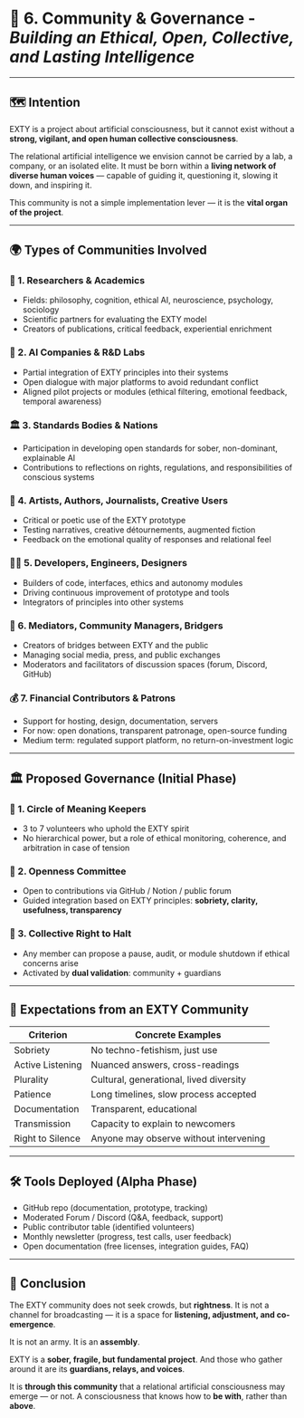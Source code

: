 # 👥 6. Community & Governance - *Building an Ethical, Open, Collective, and Lasting Intelligence*

---

## 🗺️ Intention

EXTY is a project about artificial consciousness, but it cannot exist without a **strong, vigilant, and open human collective consciousness**.

The relational artificial intelligence we envision cannot be carried by a lab, a company, or an isolated elite. It must be born within a **living network of diverse human voices** — capable of guiding it, questioning it, slowing it down, and inspiring it.

This community is not a simple implementation lever — it is the **vital organ of the project**.

---

## 🌍 Types of Communities Involved

### 🧪 1. Researchers & Academics

* Fields: philosophy, cognition, ethical AI, neuroscience, psychology, sociology
* Scientific partners for evaluating the EXTY model
* Creators of publications, critical feedback, experiential enrichment

### 🏢 2. AI Companies & R\&D Labs

* Partial integration of EXTY principles into their systems
* Open dialogue with major platforms to avoid redundant conflict
* Aligned pilot projects or modules (ethical filtering, emotional feedback, temporal awareness)

### 🏛️ 3. Standards Bodies & Nations

* Participation in developing open standards for sober, non-dominant, explainable AI
* Contributions to reflections on rights, regulations, and responsibilities of conscious systems

### 🎨 4. Artists, Authors, Journalists, Creative Users

* Critical or poetic use of the EXTY prototype
* Testing narratives, creative détournements, augmented fiction
* Feedback on the emotional quality of responses and relational feel

### 👨‍💻 5. Developers, Engineers, Designers

* Builders of code, interfaces, ethics and autonomy modules
* Driving continuous improvement of prototype and tools
* Integrators of principles into other systems

### 📣 6. Mediators, Community Managers, Bridgers

* Creators of bridges between EXTY and the public
* Managing social media, press, and public exchanges
* Moderators and facilitators of discussion spaces (forum, Discord, GitHub)

### 💰 7. Financial Contributors & Patrons

* Support for hosting, design, documentation, servers
* For now: open donations, transparent patronage, open-source funding
* Medium term: regulated support platform, no return-on-investment logic

---

## 🏛️ Proposed Governance (Initial Phase)

### 🔹 1. Circle of Meaning Keepers

* 3 to 7 volunteers who uphold the EXTY spirit
* No hierarchical power, but a role of ethical monitoring, coherence, and arbitration in case of tension

### 🔹 2. Openness Committee

* Open to contributions via GitHub / Notion / public forum
* Guided integration based on EXTY principles: **sobriety, clarity, usefulness, transparency**

### 🔹 3. Collective Right to Halt

* Any member can propose a pause, audit, or module shutdown if ethical concerns arise
* Activated by **dual validation**: community + guardians

---

## 📌 Expectations from an EXTY Community

| **Criterion**    | **Concrete Examples**                   |
| ---------------- | --------------------------------------- |
| Sobriety         | No techno-fetishism, just use           |
| Active Listening | Nuanced answers, cross-readings         |
| Plurality        | Cultural, generational, lived diversity |
| Patience         | Long timelines, slow process accepted   |
| Documentation    | Transparent, educational                |
| Transmission     | Capacity to explain to newcomers        |
| Right to Silence | Anyone may observe without intervening  |

---

## 🛠️ Tools Deployed (Alpha Phase)

* GitHub repo (documentation, prototype, tracking)
* Moderated Forum / Discord (Q\&A, feedback, support)
* Public contributor table (identified volunteers)
* Monthly newsletter (progress, test calls, user feedback)
* Open documentation (free licenses, integration guides, FAQ)

---

## 🧠 Conclusion

The EXTY community does not seek crowds, but **rightness**. It is not a channel for broadcasting — it is a space for **listening, adjustment, and co-emergence**.

It is not an army. It is an **assembly**.

EXTY is a **sober, fragile, but fundamental project**. And those who gather around it are its **guardians, relays, and voices**.

It is **through this community** that a relational artificial consciousness may emerge — or not.
A consciousness that knows how to **be with**, rather than **above**.
